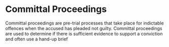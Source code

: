 # Committal Proceedings


Committal proceedings are pre-trial processes that take place for indictable offences when the accused has pleaded not guilty. Committal proceedings are used to determine if there is sufficient evidence to support a conviction and often use a hand-up brief